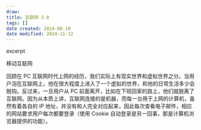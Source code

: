 ```yaml
---
draw:
title: 互联网 3.0
tags: []
date created: 2024-06-10
date modified: 2024-11-12
---
```


excerpt

<!-- more -->

移动互联网

回顾在 PC 互联网时代上网的经历，我们实际上有现实世界和虚拟世界之分。当用户泡在互联网上，他在很大程度上进入了一个虚拟的世界，和他的日常生活多少会脱钩。反过来，一旦用户从 PC 前面离开，比如在下班回家的路上，他们就脱离了互联网。因为从本质上讲，互联网连接的是机器，而每一台用于上网的计算机，虽然有着各自的 IP 地址，并没有和人完全对应起来，因此每次查看电子邮件，相应的网站要求用户每次都要登录（使用 Cookie 自动登录是另一回事，那是计算机浏览器提供的功能）。
